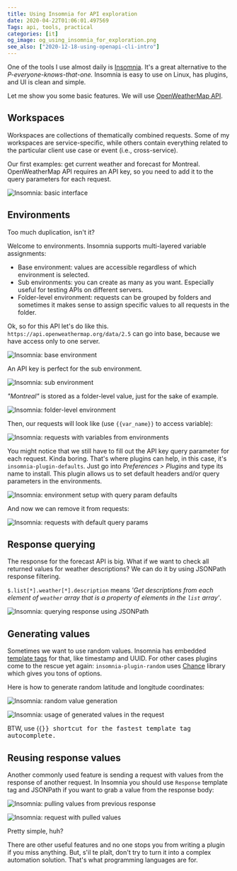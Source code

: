 ```yaml
---
title: Using Insomnia for API exploration
date: 2020-04-22T01:06:01.497569
Tags: api, tools, practical
categories: [it]
og_image: og_using_insomnia_for_exploration.png
see_also: ["2020-12-18-using-openapi-cli-intro"]
---
```


One of the tools I use almost daily is [Insomnia](https://insomnia.rest/).
It's a great alternative to the _P-everyone-knows-that-one._
Insomnia is easy to use on Linux, has plugins, and UI is clean and simple.

Let me show you some basic features. We will use [OpenWeatherMap API](https://openweathermap.org/).

## Workspaces

Workspaces are collections of thematically combined requests. Some of my workspaces are service-specific,
while others contain everything related to the particular client use case or event (i.e., cross-service).

Our first examples: get current weather and forecast for Montreal. OpenWeatherMap API requires an API key,
so you need to add it to the query parameters for each request.

![Insomnia: basic interface](insomnia_1.png)

## Environments
Too much duplication, isn't it?

Welcome to environments. Insomnia supports multi-layered variable assignments:

* Base environment: values are accessible regardless of which environment is selected.
* Sub environments: you can create as many as you want. Especially useful for testing APIs on different servers.
* Folder-level environment: requests can be grouped by folders and sometimes it makes sense to assign specific values to all requests in the folder.


Ok, so for this API let's do like this. `https://api.openweathermap.org/data/2.5` can go into base,
because we have access only to one server.

![Insomnia: base environment](insomnia_2.png)

An API key is perfect for the sub environment.

![Insomnia: sub environment](insomnia_3.png)

_"Montreal"_ is stored as a folder-level value, just for the sake of example.

![Insomnia: folder-level environment](insomnia_4.png)

Then, our requests will look like (use `{{var_name}}` to access variable):

![Insomnia: requests with variables from environments](insomnia_5.png)

You might notice that we still have to fill out the API key query parameter for each request. Kinda boring.
That's where plugins can help, in this case, it's `insomnia-plugin-defaults`.
Just go into _Preferences > Plugins_ and type its name to install.
This plugin allows us to set default headers and/or query parameters in the environments.

![Insomnia: environment setup with query param defaults](insomnia_6.png)

And now we can remove it from requests:

![Insomnia: requests with default query params](insomnia_7.png)

## Response querying

The response for the forecast API is big. What if we want to check all returned values for
weather descriptions? We can do it by using JSONPath response filtering.

`$.list[*].weather[*].description` means _'Get descriptions from each element of `weather`
array that is a property of elements in the `list` array'_.

![Insomnia: querying response using JSONPath](insomnia_8.png)

## Generating values

Sometimes we want to use random values. Insomnia has embedded
[template tags](https://support.insomnia.rest/article/40-template-tags) for that, like timestamp and UUID. For other
cases plugins come to the rescue yet again: `insomnia-plugin-random` uses [Chance](https://chancejs.com/) library
which gives you tons of options.

Here is how to generate random latitude and longitude coordinates:

![Insomnia: random value generation](insomnia_9.png)

![Insomnia: usage of generated values in the request](insomnia_10.png)

BTW, use {{<kbd Ctrl Space>}} shortcut for the fastest template tag autocomplete.

## Reusing response values

Another commonly used feature is sending a request with values from the response of another request.
In Insomnia you should use `Response` template tag and JSONPath if you want to grab a value from the response body:

![Insomnia: pulling values from previous response](insomnia_11.png)

![Insomnia: request with pulled values](insomnia_12.png)

Pretty simple, huh?

There are other useful features and no one stops you from writing a plugin if you miss anything. But, s'il te plaît,
don't try to turn it into a complex automation solution. That's what programming languages are for.

